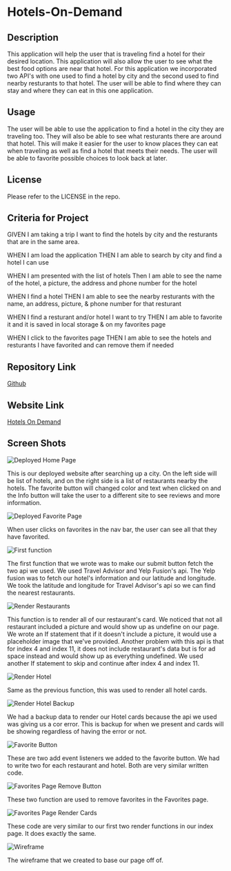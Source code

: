 # Hotels-On-Demand

## Description

This application will help the user that is traveling find a hotel for their desired location. This application will also allow the user to see what the best food options are near that hotel. For this application we incorporated two API's with one used to find a hotel by city and the second used to find nearby resturants to that hotel. The user will be able to find where they can stay and where they can eat in this one application.

## Usage

The user will be able to use the application to find a hotel in the city they are traveling too. They will also be able to see what resturants there are around that hotel. This will make it easier for the user to know places they can eat when traveling as well as find a hotel that meets their needs. The user will be able to favorite possible choices to look back at later.

## License

Please refer to the LICENSE in the repo.


## Criteria for Project


GIVEN I am taking a trip I want to find the hotels by city and the resturants that are in the same area.

WHEN I am load the application THEN I am able to search by city and find a hotel I can use


WHEN I am presented with the list of hotels Then I am able to see the name of the hotel, a picture, the address and phone number for the hotel

WHEN I find a hotel THEN I am able to see the nearby resturants with the name, an address, picture, & phone number for that resturant

WHEN I find a resturant and/or hotel I want to try THEN I am able to favorite it and it is saved in local storage & on my favorites page

WHEN I click to the favorites page THEN I am able to see the hotels and resturants I have favorited and can remove them if needed


## Repository Link

[Github](https://github.com/thandyn/project-1)

## Website Link

[Hotels On Demand]()

## Screen Shots

![Deployed Home Page](./assets/images/ss1.PNG)

This is our deployed website after searching up a city. On the left side will be list of hotels, and on the right side is a list of restaurants nearby the hotels. The favorite button will changed color and text when clicked on and the Info button will take the user to a different site to see reviews and more information. 

![Deployed Favorite Page](./assets/images/ss2.PNG)

When user clicks on favorites in the nav bar, the user can see all that they have favorited. 

![First function](/assets/images/ss3.PNG)

The first function that we wrote was to make our submit button fetch the two api we used. We used Travel Advisor and Yelp Fusion's api. The Yelp fusion was to fetch our hotel's information and our latitude and longitude. We took the latitude and longitude for Travel Advisor's api so we can find the nearest restaurants. 

![Render Restaurants](./assets/images/ss4.PNG)

This function is to render all of our restaurant's card. We noticed that not all restaurant included a picture and would show up as undefine on our page. We wrote an If statement that if it doesn't include a picture, it would use a placeholder image that we've provided. Another problem with this api is that for index 4 and index 11, it does not include restaurant's data but is for ad space instead and would show up as everything undefined. We used another If statement to skip and continue after index 4 and index 11. 

![Render Hotel](./assets/images/ss6.PNG)

Same as the previous function, this was used to render all hotel cards. 

![Render Hotel Backup](./assets/images//ss5.PNG)

We had a backup data to render our Hotel cards because the api we used was giving us a cor error. This is backup for when we present and cards will be showing regardless of having the error or not. 

![Favorite Button](./assets/images/ss7.PNG)

These are two add event listeners we added to the favorite button. We had to write two for each restaurant and hotel. Both are very similar written code. 

![Favorites Page Remove Button](./assets/images/ss8.PNG)

These two function are used to remove favorites in the Favorites page. 

![Favorites Page Render Cards](./assets/images/ss9.PNG)

These code are very similar to our first two render functions in our index page. It does exactly the same. 

![Wireframe](./assets/images/Wire-Frame.jfif)

The wireframe that we created to base our page off of. 
